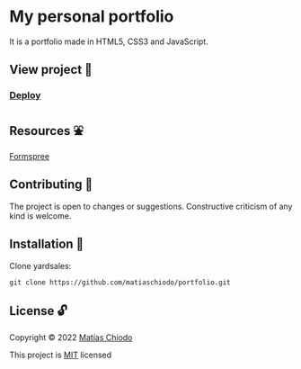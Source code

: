# My personal portfolio
It is a portfolio made in HTML5, CSS3 and JavaScript.

## View project :rocket:
### [Deploy](https://matiaschiodo.netlify.app/)

## Resources :fountain:

[Formspree](https://formspree.io/)


## Contributing :raising_hand:
The project is open to changes or suggestions. Constructive criticism of any kind is welcome.

## Installation :electric_plug:
Clone yardsales:
```
git clone https://github.com/matiaschiodo/portfolio.git
 ```

## License :unlock:

Copyright © 2022 [Matías Chiodo](https://github.com/matiaschiodo)

This project is [MIT](https://choosealicense.com/licenses/mit/) licensed